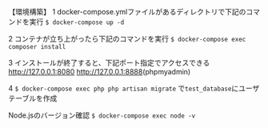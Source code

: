 【環境構築】
1 docker-compose.ymlファイルがあるディレクトリで下記のコマンドを実行
    `$ docker-compose up -d` 

2 コンテナが立ち上がったら下記のコマンドを実行
    `$ docker-compose exec composer install` 

3 インストールが終了すると、下記ポート指定でアクセスできる
<http://127.0.0.1:8080> 
<http://127.0.0.1:8888>(phpmyadmin)

4 `$ docker-compose exec php php artisan migrate` で`test_database`にユーザテーブルを作成

Node.jsのバージョン確認
    `$ docker-compose exec node -v` 
